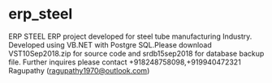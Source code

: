# erp_steel
ERP STEEL
ERP project developed for steel tube manufacturing Industry.
Developed using VB.NET with Postgre SQL.Please download VST10Sep2018.zip for source code and srdb15sep2018 for database backup file.
Further inquires please contact +918248758098,+919940472321
Ragupathy (ragupathy1970@outlook.com)
